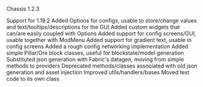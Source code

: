 Chassis 1.2.3

Support for 1.19.2
Added Options for configs, usable to store/change values and text/tooltips/descriptions for the GUI
Added custom widgets that can/are easily coupled with Options
Added support for config screens/GUI, usable together with ModMenu
Added support for gradient text, usable in config screens
Added a rough config networking implementation
Added simple Pillar/Ore block classes, useful for blockstate/model generation
Substituted json generation with Fabric's datagen, moving from simple methods to providers
Deprecated methods/classes associated with old json generation and asset injection
Improved utils/handlers/bases
Moved test code to its own class